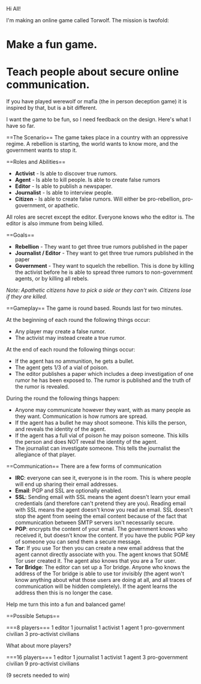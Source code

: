 Hi All!

I'm making an online game called Torwolf.  The mission is twofold:

# Make a fun game.
# Teach people about secure online communication.

If you have played werewolf or mafia (the in person deception game) it is inspired by that, but is a bit different.

I want the game to be fun, so I need feedback on the design.  Here's what I have so far.

==The Scenario==
The game takes place in a country with an oppressive regime.  A rebellion is starting, the world wants to know more, and the government wants to stop it.

==Roles and Abilities==
- <b>Activist</b> - Is able to discover true rumors.
- <b>Agent</b> - Is able to kill people.  Is able to create false rumors
- <b>Editor</b> - Is able to publish a newspaper.
- <b>Journalist</b> - Is able to interview people.
- <b>Citizen</b> - Is able to create false rumors.  Will either be pro-rebellion, pro-government, or apathetic.

All roles are secret except the editor.  Everyone knows who the editor is.  The editor is also immune from being killed.

==Goals==
- <b>Rebellion</b> - They want to get three true rumors published in the paper
- <b>Journalist / Editor</b> - They want to get three true rumors published in the paper
- <b>Government</b> - They want to squelch the rebellion.  This is done by killing the activist before he is able to spread three rumors to non-government agents, or by killing all rebels.

<i>Note: Apathetic citizens have to pick a side or they can't win.  Citizens lose if they are killed.</i>

==Gameplay==
The game is round based.  Rounds last for two minutes.

At the beginning of each round the following things occur:
- Any player may create a false rumor.
- The activist may instead create a true rumor.

At the end of each round the following things occur:
- If the agent has no ammunition, he gets a bullet.
- The agent gets 1/3 of a vial of poison.
- The editor publishes a paper which includes a deep investigation of one rumor he has been exposed to.  The rumor is published and the truth of the rumor is revealed.

During the round the following things happen:
- Anyone may communicate however they want, with as many people as they want.  Communication is how rumors are spread.
- If the agent has a bullet he may shoot someone.  This kills the person, and reveals the identity of the agent.
- If the agent has a full vial of poison he may poison someone.  This kills the person and does NOT reveal the identity of the agent.
- The journalist can investigate someone.  This tells the journalist the allegiance of that player.

==Communication==
There are a few forms of communication
- <b>IRC</b>: everyone can see it, everyone is in the room.  This is where people will end up sharing their email addresses.
- <b>Email</b>: PGP and SSL are optionally enabled.
- <b>SSL</b>: Sending email with SSL means the agent doesn't learn your email credentials (and therefore can't pretend they are you).  Reading email with SSL means the agent doesn't know you read an email.  SSL doesn't stop the agent from seeing the email content because of the fact that communication between SMTP servers isn't necessarily secure.
- <b>PGP</b>: encrypts the content of your email.  The government knows who received it, but doesn't know the content.  If you have the public PGP key of someone you can send them a secure message.
- <b>Tor</b>:  If you use Tor then you can create a new email address that the agent cannot directly associate with you.  The agent knows that SOME Tor user created it.  The agent also knows that you are a Tor user.
- <b>Tor Bridge</b>: The editor can set up a Tor bridge.  Anyone who knows the address of the Tor bridge is able to use tor invisibly (the agent won't know anything about what those users are doing at all, and all traces of communication will be hidden completely).  If the agent learns the address then this is no longer the case.

Help me turn this into a fun and balanced game!

==Possible Setups==

===8 players===
1 editor
1 journalist
1 activist
1 agent
1 pro-government civilian
3 pro-activist civilians

What about more players?

===16 players===
1 editor
1 journalist
1 activist
1 agent
3 pro-government civilian
9 pro-activist civilians

(9 secrets needed to win)
